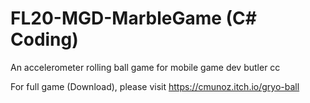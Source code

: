 # FL20-MGD-MarbleGame (C# Coding)
An accelerometer rolling ball game for mobile game dev butler cc

For full game (Download), please visit https://cmunoz.itch.io/gryo-ball
